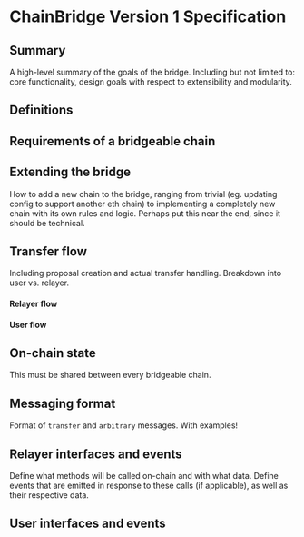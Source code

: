 # ChainBridge Version 1 Specification

## Summary

A high-level summary of the goals of the bridge. Including but not limited to: core functionality, design goals with respect to extensibility and modularity.

## Definitions

## Requirements of a bridgeable chain

## Extending the bridge

How to add a new chain to the bridge, ranging from trivial (eg. updating config to support another eth chain) to implementing a completely new chain with its own rules and logic.
Perhaps put this near the end, since it should be technical.

## Transfer flow

Including proposal creation and actual transfer handling. Breakdown into user vs. relayer.

#### Relayer flow

#### User flow

## On-chain state

This must be shared between every bridgeable chain.

## Messaging format

Format of `transfer` and `arbitrary` messages. With examples!

## Relayer interfaces and events

Define what methods will be called on-chain and with what data. Define events that are emitted in response to these calls (if applicable), as well as their respective data.

## User interfaces and events




